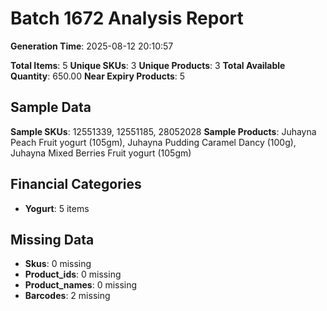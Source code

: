 # Batch 1672 Analysis Report

**Generation Time**: 2025-08-12 20:10:57

**Total Items**: 5
**Unique SKUs**: 3
**Unique Products**: 3
**Total Available Quantity**: 650.00
**Near Expiry Products**: 5

## Sample Data
**Sample SKUs**: 12551339, 12551185, 28052028
**Sample Products**: Juhayna Peach Fruit yogurt (105gm), Juhayna Pudding Caramel Dancy (100g), Juhayna Mixed Berries Fruit yogurt (105gm)

## Financial Categories
- **Yogurt**: 5 items

## Missing Data
- **Skus**: 0 missing
- **Product_ids**: 0 missing
- **Product_names**: 0 missing
- **Barcodes**: 2 missing
